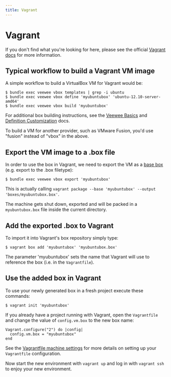 ```yaml
---
title: Vagrant
---
```

# Vagrant

If you don't find what you're looking for here, please see the official [Vagrant docs](http://docs.vagrantup.com/v2/) for more information.


## Typical workflow to build a Vagrant VM image

A simple workflow to build a VirtualBox VM for Vagrant would be:

    $ bundle exec veewee vbox templates | grep -i ubuntu
    $ bundle exec veewee vbox define 'myubuntubox' 'ubuntu-12.10-server-amd64'
    $ bundle exec veewee vbox build 'myubuntubox'

For additional box building instructions, see the [Veewee Basics](basics.md) and [Definition Customization](customize.md) docs.

To build a VM for another provider, such as VMware Fusion, you'd use "fusion" instead of "vbox" in the above.

## Export the VM image to a .box file

In order to use the box in Vagrant, we need to export the VM as a [base box](http://docs.vagrantup.com/v2/boxes.html) (e.g. export to the .box filetype):

    $ bundle exec veewee vbox export 'myubuntubox'

This is actually calling `vagrant package --base 'myubuntubox' --output 'boxes/myubuntubox.box'`.

The machine gets shut down, exported and will be packed in a `myubuntubox.box` file inside the current directory.


## Add the exported .box to Vagrant

To import it into Vagrant's box repository simply type:

    $ vagrant box add 'myubuntubox' 'myubuntubox.box'

The parameter 'myubuntubox' sets the name that Vagrant will use to reference the box (i.e. in the `Vagrantfile`).


## Use the added box in Vagrant

To use your newly generated box in a fresh project execute these commands:

    $ vagrant init 'myubuntubox'

If you already have a project running with Vagrant, open the `Vagrantfile` and change the value of `config.vm.box` to the new box name:

    Vagrant.configure("2") do |config|
      config.vm.box = "myubuntubox"
    end

See the [Vagrantfile machine settings](http://docs.vagrantup.com/v2/vagrantfile/machine_settings.html) for more details on setting up your `Vagrantfile` configuration.

Now start the new environment with `vagrant up` and log in with `vagrant ssh` to enjoy your new environment.
